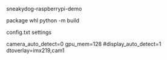 sneakydog-raspberrypi-demo

package whl python -m build

config.txt settings

camera_auto_detect=0 gpu_mem=128 #display_auto_detect=1 dtoverlay=imx219,cam1
